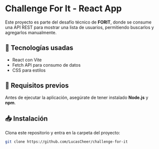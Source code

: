 # Challenge For It - React App

Este proyecto es parte del desafío técnico de **FORIT**, donde se consume una API REST para mostrar una lista de usuarios, permitiendo buscarlos y agregarlos manualmente.

## 🚀 Tecnologías usadas
- React con Vite
- Fetch API para consumo de datos
- CSS para estilos

## 📌 Requisitos previos
Antes de ejecutar la aplicación, asegúrate de tener instalado **Node.js** y **npm**.

## 📥 Instalación
Clona este repositorio y entra en la carpeta del proyecto:

```sh
git clone https://github.com/LucasCheer/challenge-for-it
